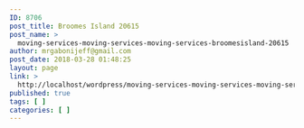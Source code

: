 ```yaml
---
ID: 8706
post_title: Broomes Island 20615
post_name: >
  moving-services-moving-services-moving-services-broomesisland-20615
author: mrgabonijeff@gmail.com
post_date: 2018-03-28 01:48:25
layout: page
link: >
  http://localhost/wordpress/moving-services-moving-services-moving-services-broomesisland-20615/
published: true
tags: [ ]
categories: [ ]
---
```

